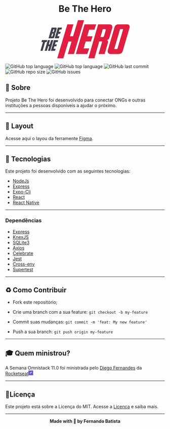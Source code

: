 <h1 align="center">Be The Hero</h1>
<p align="center">
<img src="./.github/logo@3x.png"/>
</p>

![GitHub top language](https://img.shields.io/github/languages/count/Nandosbx/be-the-hero) 
![GitHub top language](https://img.shields.io/github/languages/top/Nandosbx/be-the-hero) ![GitHub last commit](https://img.shields.io/github/last-commit/Nandosbx/be-the-hero) ![GitHub repo size](https://img.shields.io/github/repo-size/Nandosbx/be-the-hero) ![GitHub issues](https://img.shields.io/github/issues/Nandosbx/be-the-hero)


  

<h2>📖 Sobre</h2>

 Projeto Be The Hero foi desenvolvido para conectar ONGs e outras instituções a pessoas disponíveis a ajudar o próximo.

------------
<h2>🔖 Layout</h2>

Acesse aqui o layou da ferramente <a href="https://www.figma.com/file/2C2yvw7jsCOGmaNUDftX9n/Be-The-Hero---OmniStack-11?node-id=0%3A1">Figma</a>.

------------

<h2>🚀 Tecnologias</h2>

Este projeto foi desenvolvido com as seguintes tecnologias:
- [NodeJs](https://nodejs.org/en/ "NodeJs")
- [Express](https://expressjs.com/ "Express")
- [Expo-Cli](https://expo.io/tools#cli "Expo-Cli")
- [React](https://reactjs.org/ "React")
- [React Native](https://reactnative.dev/ "React Native")


------------


<h3>Dependências</h3>

- [Express](https://expressjs.com/ "Express")
- [KnexJS](http://knexjs.org/ "KnexJS")
- [SQLite3](https://www.npmjs.com/package/sqlite3 "SQLite3")
- [Axios](https://www.npmjs.com/package/axios "Axios")
- [Celebrate](https://www.npmjs.com/package/celebrate "Celebrate")
- [Jest](https://jestjs.io/)
- [Cross-env](https://www.npmjs.com/package/cross-env)
- [Supertest](https://www.npmjs.com/package/supertest)
  

------------


<h2>♻️ Como Contribuir</h2>

- Fork este repositório;

- Crie uma branch com a sua feature: `git checkout -b my-feature`

- Commit suas mudanças: `git commit -m 'feat: My new feature'`

- Push a sua branch: `git push origin my-feature`

------------

<h2>🎓 Quem ministrou?</h2>
A Semana Omnistack 11.0 foi ministrada pelo <a href="https://github.com/diego3g">Diego Fernandes</a> da <a href="https://rocketseat.com.br/">Rocketseat</a><img src="./.github/rocketseatEmoji.png" width="3%" height="3%"/>

------------


<h2>📃Licença</h2>

Este projeto está sobre a Licença do MIT. Acesse a <a href="https://github.com/Nandosbx/Ecoleta/blob/master/LICENSE.md">Licença</a> e saiba mais.

------------


<footer align="center">
 <strong align="center">Made with 💜 by Fernando Batista</strong>
</footer>